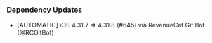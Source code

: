 ### Dependency Updates
* [AUTOMATIC] iOS 4.31.7 => 4.31.8 (#645) via RevenueCat Git Bot (@RCGitBot)
